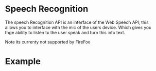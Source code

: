 # Speech Recognition 

The speech Recognition API is an interface of the Web Speech API, this allows you to interface with the mic of the users device. 
Which gives you thge ability to listen to the user speak and turn this into text. 

Note its currenty not supported by FireFox 

# Example 
